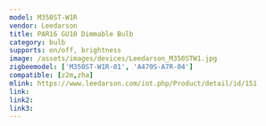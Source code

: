 ```yaml
---
model: M350ST-W1R
vendor: Leedarson
title: PAR16 GU10 Dimmable Bulb
category: bulb
supports: on/off, brightness
image: /assets/images/devices/Leedarson_M350STW1.jpg
zigbeemodel: ['M350ST-W1R-01', 'A470S-A7R-04']
compatible: [z2m,zha]
mlink: https://www.leedarson.com/iot.php/Product/detail/id/151
link: 
link2: 
link3: 
---
```

